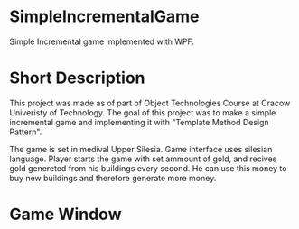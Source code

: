 # SimpleIncrementalGame
Simple Incremental game implemented with WPF.

# Short Description
This project was made as of part of Object Technologies Course at Cracow Univeristy of Technology.
The goal of this project was to make a simple incremental game and implementing it with "Template Method Design Pattern".

The game is set in medival Upper Silesia. Game interface uses silesian language.
Player starts the game with set ammount of gold, and recives gold genereted from his buildings every second.
He can use this money to buy new buildings and therefore generate more money.

# Game Window
